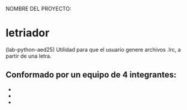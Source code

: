 NOMBRE DEL PROYECTO:
# letriador
(lab-python-aed25) Utilidad para que el usuario genere archivos .lrc, a partir de una letra.

Conformado por un equipo de 4 integrantes:
-
-
-
-
